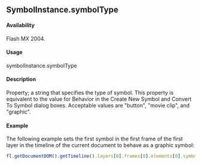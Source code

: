 ## SymbolInstance.symbolType

#### Availability

Flash MX 2004.

#### Usage

symbolInstance.symbolType

#### Description

Property; a string that specifies the type of symbol. This property is equivalent to the value for Behavior in the Create New Symbol and Convert To Symbol dialog boxes. Acceptable values are "button", "movie clip", and "graphic".

#### Example

The following example sets the first symbol in the first frame of the first layer in the timeline of the current document to behave as a graphic symbol:

```javascript
fl.getDocumentDOM().getTimeline().layers[0].frames[0].elements[0].symbolType = "graphic";
```
